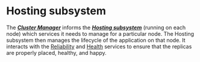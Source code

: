 # Hosting subsystem

The [***Cluster Manager***](https://github.com/Microsoft/service-fabric/tree/f258f7579af9643dac6b1c75c93db9a3bcd28fdd/src/prod/src/Management/ClusterManager) informs the [***Hosting subsystem***](https://github.com/Microsoft/service-fabric/tree/master/src/prod/src/Hosting2) (running on each node) which services it needs to manage for a particular node. The Hosting subsystem then manages the lifecycle of the application on that node. It interacts with the [Reliability](https://github.com/Microsoft/service-fabric/tree/master/src/prod/src/Reliability) and [Health](https://github.com/Microsoft/service-fabric/tree/master/src/prod/src/Management/healthmanager) services to ensure that the replicas are properly placed, healthy, and happy.
